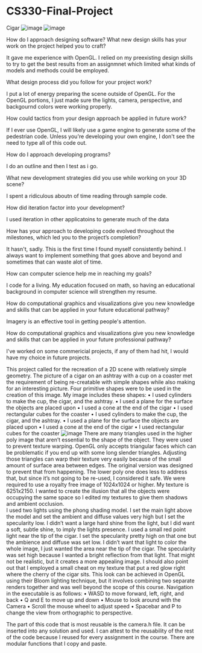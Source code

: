 # CS330-Final-Project
Cigar
![image](https://user-images.githubusercontent.com/61409173/146706479-85d56e7e-c953-48d8-b6bb-7600e8f5ba75.png)
![image](https://user-images.githubusercontent.com/61409173/146706491-07f3bb1e-5507-42f7-9fa1-bf3b60058fa0.png)


How do I approach designing software?
What new design skills has your work on the project helped you to craft?

It gave me experience with OpenGL.  I relied on my preexisting design skills to try to get the best results from an assignmnet which limited what kinds of models and methods could be employed.

What design process did you follow for your project work?

I put a lot of energy preparing the scene outside of OpenGL.  For the OpenGL portions, I just made sure the lights, camera, perspective, and backgournd colors were working properly.

How could tactics from your design approach be applied in future work?

If I ever use OpenGL, I will likely use a game engine to generate some of the pedestrian code.  Unless you're developing your own engine, I don't see the need to type all of this code out.

How do I approach developing programs?

I do an outline and then I test as i go.

What new development strategies did you use while working on your 3D scene?

I spent a ridiculous aboutn of time reading through sample code.

How did iteration factor into your development?

I used iteration in other applicatoins to generate much of the data

How has your approach to developing code evolved throughout the milestones, which led you to the project’s completion?

It hasn't, sadly.  This is the first time I found myself consistently behind.  I always want to implement something that goes above and beyond and sometimes that can waste alot of time.

How can computer science help me in reaching my goals?

I code for a living.  My education focused on math, so having an educational background in computer science will strengthen my resume.

How do computational graphics and visualizations give you new knowledge and skills that can be applied in your future educational pathway?

Imagery is an effective tool in getting people's attention.

How do computational graphics and visualizations give you new knowledge and skills that can be applied in your future professional pathway?

I've worked on some commericial projects,  if any of them had hit, I would have my choice in future projects.

This project called for the recreation of a 2D scene with relatively simple geometry.  The picture of a cigar on an ashtray with a cup on a coaster met the requirement of being re-creatable with simple shapes while also making for an interesting picture.
Four primitive shapes were to be used in the creation of this image.  My image includes these shapes:
•	I used cylinders to make the cup, the cigar, and the ashtray.
•	I used a plane for the surface the objects are placed upon
•	I used a cone at the end of the cigar
•	I used rectangular cubes for the coaster
•	I used cylinders to make the cup, the cigar, and the ashtray.
•	I used a plane for the surface the objects are placed upon
•	I used a cone at the end of the cigar
•	I used rectangular cubes for the coaster
![image](https://user-images.githubusercontent.com/61409173/146706429-b50262a6-5505-4a38-af53-c291d0d87c08.png)
There are many triangles used in the higher poly image that aren’t essential to the shape of the object.  They were used to prevent texture warping.  OpenGL only accepts triangular faces which can be problematic if you end up with some long slender triangles.  Adjusting those triangles can warp their texture very easily because of the small amount of surface area between edges.  The original version was designed to prevent that from happening.  The lower poly one does less to address that, but since it’s not going to be re-used, I considered it safe.
We were required to use a royalty free image of 1024x1024 or higher.  My texture is 6251x2150.  I wanted to create the illusion that all the objects were occupying the same space so I edited my textures to give them shadows and ambient occlusion.  
I used two lights using the phong shading model.  I set the main light above the model and set the ambient and diffuse values very high but I set the specularity low.  I didn’t want a large hard shine from the light, but I did want a soft, subtle shine, to imply the lights presence.  I used a small red point light near the tip of the cigar.  I set the specularity pretty high on that one but the ambience and diffuse was set low.  I didn’t want that light to color the whole image, I just wanted the area near the tip of the cigar.  The specularity was set high because I wanted a bright reflection from that light.  That might not be realistic, but it creates a more appealing image.  I should also point out that I employed a small cheat on my texture that put a red glow right where the cherry of the cigar sits.  This look can be achieved in OpenGL using their Bloom lighting technique, but it involves combining two separate renders together and was well beyond the scope of this course.
Navigation in the executable is as follows:
•	WASD to move forward, left, right, and back
•	Q and E to move up and down
•	Mouse to look around with the Camera
•	Scroll the mouse wheel to adjust speed
•	Spacebar and P to change the view from orthographic to perspective.

The part of this code that is most reusable is the camera.h file.  It can be inserted into any solution and used.  I can attest to the reusability of the rest of the code because I reused for every assignment in the course.  There are modular functions that I copy and paste.
